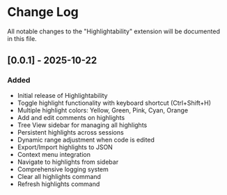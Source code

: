 # Change Log

All notable changes to the "Highlightability" extension will be documented in this file.

## [0.0.1] - 2025-10-22

### Added
- Initial release of Highlightability
- Toggle highlight functionality with keyboard shortcut (Ctrl+Shift+H)
- Multiple highlight colors: Yellow, Green, Pink, Cyan, Orange
- Add and edit comments on highlights
- Tree View sidebar for managing all highlights
- Persistent highlights across sessions
- Dynamic range adjustment when code is edited
- Export/Import highlights to JSON
- Context menu integration
- Navigate to highlights from sidebar
- Comprehensive logging system
- Clear all highlights command
- Refresh highlights command
